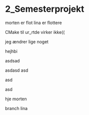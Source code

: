 # 2_Semesterprojekt



morten er flot
lina er flottere

CMake til ur_rtde virker ikke((


jeg ændrer lige noget

hejhbi

asdsad

asdasd
asd

asd

asd

hje morten

branch lina 

